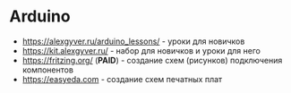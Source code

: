 # Arduino

* https://alexgyver.ru/arduino_lessons/ - уроки для новичков
* https://kit.alexgyver.ru/ - набор для новичков и уроки для него
* https://fritzing.org/  (**PAID**) - создание схем (рисунков) подключения компонентов
* https://easyeda.com - создание схем печатных плат
